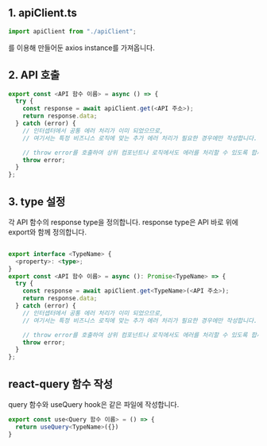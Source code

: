 ## 1. apiClient.ts

```typescript
import apiClient from "./apiClient";
```

를 이용해 만들어둔 axios instance를 가져옵니다.

## 2. API 호출

```typescript
export const <API 함수 이름> = async () => {
  try {
    const response = await apiClient.get(<API 주소>);
    return response.data;
  } catch (error) {
    // 인터셉터에서 공통 에러 처리가 이미 되었으므로,
    // 여기서는 특정 비즈니스 로직에 맞는 추가 에러 처리가 필요한 경우에만 작성합니다.

    // throw error를 호출하여 상위 컴포넌트나 로직에서도 에러를 처리할 수 있도록 합시다.
    throw error;
  }
};
```

## 3. type 설정

각 API 함수의 response type을 정의합니다.
response type은 API 바로 위에 export와 함께 정의합니다.

```typescript

export interface <TypeName> {
  <property>: <type>;
}
export const <API 함수 이름> = async (): Promise<TypeName> => {
  try {
    const response = await apiClient.get<TypeName>(<API 주소>);
    return response.data;
  } catch (error) {
    // 인터셉터에서 공통 에러 처리가 이미 되었으므로,
    // 여기서는 특정 비즈니스 로직에 맞는 추가 에러 처리가 필요한 경우에만 작성합니다.

    // throw error를 호출하여 상위 컴포넌트나 로직에서도 에러를 처리할 수 있도록 합시다.
    throw error;
  }
};
```

## react-query 함수 작성

query 함수와 useQuery hook은 같은 파일에 작성합니다.

```typescript
export const use<Query 함수 이름> = () => {
  return useQuery<TypeName>({})
}
```
